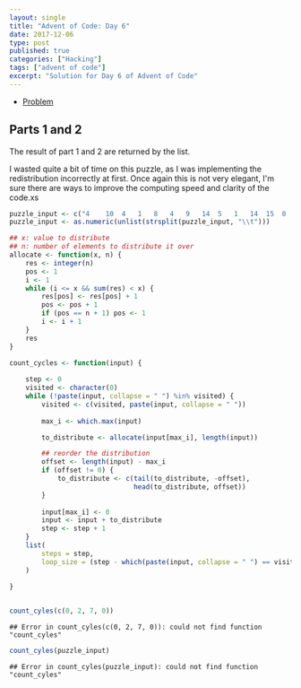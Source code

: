 ```yaml
---
layout: single
title: "Advent of Code: Day 6"
date: 2017-12-06
type: post
published: true
categories: ["Hacking"]
tags: ["advent of code"]
excerpt: "Solution for Day 6 of Advent of Code"
---
```


* [Problem](http://adventofcode.com/2017/day/6)


## Parts 1 and 2

The result of part 1 and 2 are returned by the list.

I wasted quite a bit of time on this puzzle, as I was implementing the redistribution incorrectly at first. Once again this is not very elegant, I'm sure there are ways to improve the computing speed and clarity of the code.xs


```r
puzzle_input <- c("4	10	4	1	8	4	9	14	5	1	14	15	0	15	3	5")
puzzle_input <- as.numeric(unlist(strsplit(puzzle_input, "\\t")))

## x: value to distribute
## n: number of elements to distribute it over
allocate <- function(x, n) {
    res <- integer(n)
    pos <- 1
    i <- 1
    while (i <= x && sum(res) < x) {
        res[pos] <- res[pos] + 1
        pos <- pos + 1
        if (pos == n + 1) pos <- 1
        i <- i + 1
    }
    res
}

count_cycles <- function(input) {
    
    step <- 0
    visited <- character(0)
    while (!paste(input, collapse = " ") %in% visited) {
        visited <- c(visited, paste(input, collapse = " "))
        
        max_i <- which.max(input)

        to_distribute <- allocate(input[max_i], length(input))

        ## reorder the distribution
        offset <- length(input) - max_i
        if (offset != 0) {
            to_distribute <- c(tail(to_distribute, -offset),
                               head(to_distribute, offset))
        }
        
        input[max_i] <- 0
        input <- input + to_distribute
        step <- step + 1
    }
    list(
        steps = step,
        loop_size = (step - which(paste(input, collapse = " ") == visited)) + 1
    )
    
}


count_cyles(c(0, 2, 7, 0))
```

```
## Error in count_cyles(c(0, 2, 7, 0)): could not find function "count_cyles"
```

```r
count_cyles(puzzle_input)
```

```
## Error in count_cyles(puzzle_input): could not find function "count_cyles"
```
